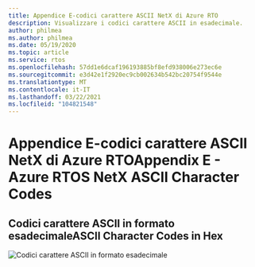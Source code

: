 ```yaml
---
title: Appendice E-codici carattere ASCII NetX di Azure RTO
description: Visualizzare i codici carattere ASCII in esadecimale.
author: philmea
ms.author: philmea
ms.date: 05/19/2020
ms.topic: article
ms.service: rtos
ms.openlocfilehash: 57dd1e6dcaf196193885bf8efd938006e273ec6e
ms.sourcegitcommit: e3d42e1f2920ec9cb002634b542bc20754f9544e
ms.translationtype: MT
ms.contentlocale: it-IT
ms.lasthandoff: 03/22/2021
ms.locfileid: "104821548"
---
```

# <a name="appendix-e---azure-rtos-netx-ascii-character-codes"></a><span data-ttu-id="370d9-103">Appendice E-codici carattere ASCII NetX di Azure RTO</span><span class="sxs-lookup"><span data-stu-id="370d9-103">Appendix E - Azure RTOS NetX ASCII Character Codes</span></span>

## <a name="ascii-character-codes-in-hex"></a><span data-ttu-id="370d9-104">Codici carattere ASCII in formato esadecimale</span><span class="sxs-lookup"><span data-stu-id="370d9-104">ASCII Character Codes in Hex</span></span>

![Codici carattere ASCII in formato esadecimale](./media/user-guide/ascii-character-codes-hex.png) 